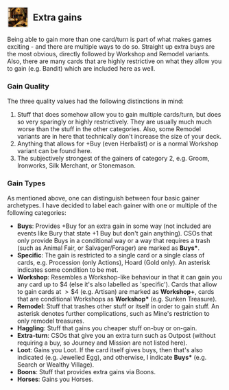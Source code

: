 
## <div style="display: flex; align-items: center;"><img src="../../assets/icons/qualities/gain.jpg" alt="Gain icon" width="50"> <span style="margin-left: 10px;">Extra gains</span></div>

Being able to gain more than one card/turn is part of what makes games exciting - and there are multiple ways to do so. Straight up extra buys are the most obvious, directly followed by Workshop and Remodel variants.
Also, there are many cards that are highly restrictive on what they allow you to gain (e.g. Bandit) which are included here as well.

### Gain Quality

The three quality values had the following distinctions in mind:

1. Stuff that does somehow allow you to gain multiple cards/turn, but does so very sparingly or highly restrictively. They are usually much much worse than the stuff in the other categories. Also, some Remodel variants are in here that technically don't increase the size of your deck.
2. Anything that allows for +Buy (even Herbalist) or is a normal Workshop variant can be found here.
3. The subjectively strongest of the gainers of category 2, e.g. Groom, Ironworks, Silk Merchant, or Stonemason.

### Gain Types

As mentioned above, one can distinguish between four basic gainer archetypes.
I have decided to label each gainer with one or multiple of the following categories:

- **Buys**: Provides +Buy for an extra gain in some way (not included are events like Bury that state +1 Buy but don't gain anything). CSOs that only provide Buys in a conditional way or a way that requires a trash (such as Animal Fair, or Salvager/Forager) are marked as **Buys\***.
- **Specific**: The gain is restricted to a single card or a single class of cards, e.g. Procession (only Actions), Hoard (Gold only). An asterisk indicates some condition to be met.
- **Workshop**: Resembles a Workshop-like behaviour in that it can gain you any card up to $4 (else it's also labelled as 'specific'). Cards that allow to gain cards at $>\$4$ (e.g. Artisan) are marked as **Workshop+**, cards that are conditional Workshops as **Workshop\*** (e.g. Sunken Treasure).
- **Remodel**: Stuff that trashes other stuff or itself in order to gain stuff. An asterisk denotes further complications, such as Mine's restriction to only remodel treasures.
- **Haggling**: Stuff that gains you cheaper stuff on-buy or on-gain.
- **Extra-turn**: CSOs that give you an extra turn such as Outpost (without requiring a buy, so Journey and Mission are not listed here).
- **Loot**: Gains you Loot. If the card itself gives buys, then that's also indicated (e.g. Jewelled Egg), and otherwise, I indicate **Buys\*** (e.g. Search or Wealthy Village).
- **Boons**: Stuff that provides extra gains via Boons.
- **Horses**: Gains you Horses.
